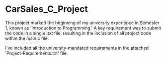 # CarSales_C_Project

This project marked the beginning of my university experience in Semester 1, known as 'Introduction to Programming.' A key requirement was to submit the code in a single .txt file, resulting in the inclusion of all project code within the main.c file.

I've included all the university-mandated requirements in the attached 'Project-Requirements.txt' file.
